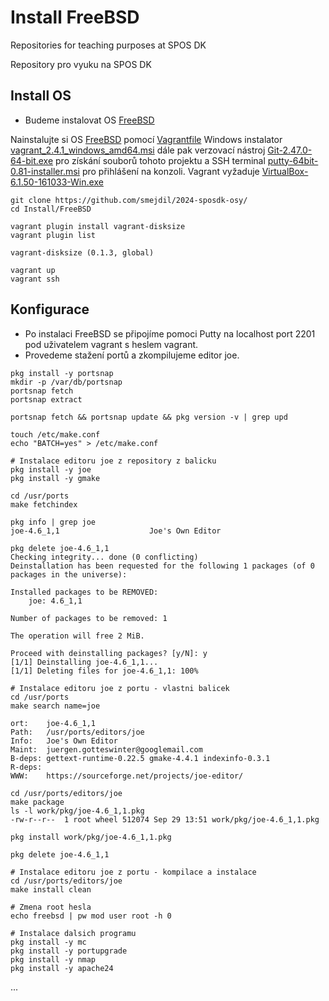 # Install FreeBSD
Repositories for teaching purposes at SPOS DK

Repository pro vyuku na SPOS DK

## Install OS

- Budeme instalovat OS [FreeBSD](https://www.freebsd.org/)

Nainstalujte si OS [FreeBSD](https://www.freebsd.org/releases/14.1R/announce/)
pomocí [Vagrantfile](https://app.vagrantup.com/freebsd/boxes/FreeBSD-14.1-RELEASE)
Windows instalator [vagrant_2.4.1_windows_amd64.msi](https://releases.hashicorp.com/vagrant/2.4.1/vagrant_2.4.1_windows_amd64.msi)
dále pak verzovací nástroj [Git-2.47.0-64-bit.exe](https://github.com/git-for-windows/git/releases/download/v2.47.0.windows.1/Git-2.47.0-64-bit.exe)
pro získání souborů tohoto projektu a SSH terminal [putty-64bit-0.81-installer.msi](https://the.earth.li/~sgtatham/putty/latest/w64/putty-64bit-0.81-installer.msi)
pro přihlášení na konzoli. Vagrant vyžaduje [VirtualBox-6.1.50-161033-Win.exe](https://download.virtualbox.org/virtualbox/6.1.50/VirtualBox-6.1.50-161033-Win.exe) 

```console
git clone https://github.com/smejdil/2024-sposdk-osy/
cd Install/FreeBSD

vagrant plugin install vagrant-disksize
vagrant plugin list

vagrant-disksize (0.1.3, global)

vagrant up
vagrant ssh
```

## Konfigurace

- Po instalaci FreeBSD se připojíme pomoci Putty na localhost port 2201 pod uživatelem vagrant s heslem vagrant.
- Provedeme stažení portů a zkompilujeme editor joe.

```console
pkg install -y portsnap
mkdir -p /var/db/portsnap
portsnap fetch
portsnap extract

portsnap fetch && portsnap update && pkg version -v | grep upd

touch /etc/make.conf
echo "BATCH=yes" > /etc/make.conf

# Instalace editoru joe z repository z balicku
pkg install -y joe 
pkg install -y gmake

cd /usr/ports
make fetchindex

pkg info | grep joe
joe-4.6_1,1                    Joe's Own Editor

pkg delete joe-4.6_1,1
Checking integrity... done (0 conflicting)
Deinstallation has been requested for the following 1 packages (of 0 packages in the universe):

Installed packages to be REMOVED:
	joe: 4.6_1,1

Number of packages to be removed: 1

The operation will free 2 MiB.

Proceed with deinstalling packages? [y/N]: y
[1/1] Deinstalling joe-4.6_1,1...
[1/1] Deleting files for joe-4.6_1,1: 100%

# Instalace editoru joe z portu - vlastni balicek
cd /usr/ports
make search name=joe

ort:	joe-4.6_1,1
Path:	/usr/ports/editors/joe
Info:	Joe's Own Editor
Maint:	juergen.gotteswinter@googlemail.com
B-deps:	gettext-runtime-0.22.5 gmake-4.4.1 indexinfo-0.3.1
R-deps:	
WWW:	https://sourceforge.net/projects/joe-editor/

cd /usr/ports/editors/joe
make package
ls -l work/pkg/joe-4.6_1,1.pkg 
-rw-r--r--  1 root wheel 512074 Sep 29 13:51 work/pkg/joe-4.6_1,1.pkg

pkg install work/pkg/joe-4.6_1,1.pkg

pkg delete joe-4.6_1,1

# Instalace editoru joe z portu - kompilace a instalace
cd /usr/ports/editors/joe
make install clean

# Zmena root hesla
echo freebsd | pw mod user root -h 0

# Instalace dalsich programu
pkg install -y mc
pkg install -y portupgrade
pkg install -y nmap
pkg install -y apache24
```
...